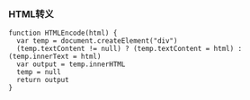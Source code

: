 ### HTML转义

    function HTMLEncode(html) {
      var temp = document.createElement("div")
      (temp.textContent != null) ? (temp.textContent = html) : (temp.innerText = html)
      var output = temp.innerHTML
      temp = null
      return output
    }
